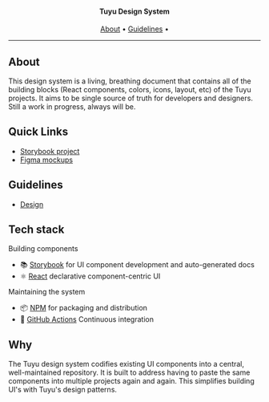 <h4 align="center">Tuyu Design System</h4>
      
<p align="center">
  <a href="#about">About</a> •
  <a href="#guidelines">Guidelines</a> •
</p>

---

## About

This design system is a living, breathing document that contains all of the building blocks (React components, colors, icons, layout, etc) of the Tuyu projects. It aims to be single source of truth for developers and designers. Still a work in progress, always will be.

## Quick Links

- [Storybook project](https://tuyu.github.io/tuyu-design-system/)
- [Figma mockups]()

## Guidelines

- [Design](./docs/design-guidelines.md)

## Tech stack

Building components

- 📚 [Storybook](https://storybook.js.org) for UI component development and auto-generated docs
- ⚛️ [React](https://reactjs.org/) declarative component-centric UI

Maintaining the system

- 📦 [NPM](https://www.npmjs.com/) for packaging and distribution
- 🚥 [GitHub Actions](https://docs.github.com/en/actions/automating-builds-and-tests/about-continuous-integration) Continuous integration

## Why

The Tuyu design system codifies existing UI components into a central, well-maintained repository. It is built to address having to paste the same components into multiple projects again and again. This simplifies building UI's with Tuyu's design patterns.
